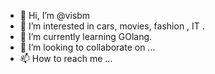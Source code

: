 - 👋 Hi, I’m @visbm
- 👀 I’m interested in cars, movies, fashion , IT .
- 🌱 I’m currently learning GOlang.
- 💞️ I’m looking to collaborate on ...
- 📫 How to reach me ...

<!---
visbm/visbm is a ✨ special ✨ repository because its `README.md` (this file) appears on your GitHub profile.
You can click the Preview link to take a look at your changes.
--->
